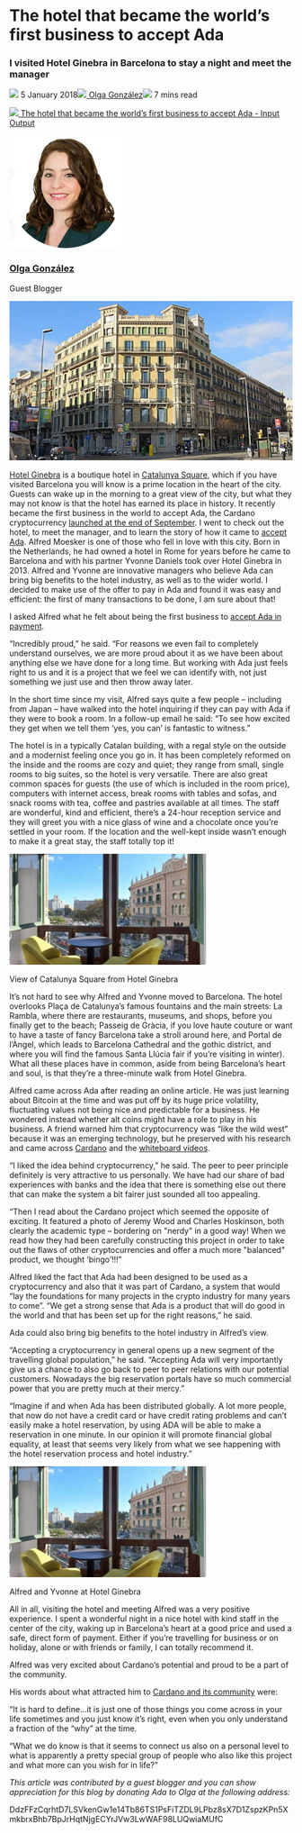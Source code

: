 # The hotel that became the world’s first business to accept Ada
### **I visited Hotel Ginebra in Barcelona to stay a night and meet the manager**
![](img/2018-01-05-the-hotel-that-became-the-worlds-first-business-to-accept-ada.002.png) 5 January 2018![](img/2018-01-05-the-hotel-that-became-the-worlds-first-business-to-accept-ada.002.png)[ Olga González](/en/blog/authors/olga-gonzalez/page-1/)![](img/2018-01-05-the-hotel-that-became-the-worlds-first-business-to-accept-ada.003.png) 7 mins read

![](img/2018-01-05-the-hotel-that-became-the-worlds-first-business-to-accept-ada.004.png)[ The hotel that became the world’s first business to accept Ada - Input Output](https://ucarecdn.com/48bf767c-3bf7-4298-bf60-b85e3bb0bd03/-/inline/yes/ "The hotel that became the world’s first business to accept Ada - Input Output")

![Olga González](img/2018-01-05-the-hotel-that-became-the-worlds-first-business-to-accept-ada.005.png)[](/en/blog/authors/olga-gonzalez/page-1/)
### [**Olga González**](/en/blog/authors/olga-gonzalez/page-1/)
Guest Blogger

![The hotel that became the world’s first business to accept Ada](img/2018-01-05-the-hotel-that-became-the-worlds-first-business-to-accept-ada.006.jpeg)

[Hotel Ginebra](https://www.hotelginebra.com.es/ "Hotel Ginebra, Barcelona") is a boutique hotel in [Catalunya Square](https://en.wikipedia.org/wiki/Pla%C3%A7a_de_Catalunya "Pla%C3%A7a de Catalunya, Wikipedia"), which if you have visited Barcelona you will know is a prime location in the heart of the city. Guests can wake up in the morning to a great view of the city, but what they may not know is that the hotel has earned its place in history. It recently became the first business in the world to accept Ada, the Cardano cryptocurrency [launched at the end of September](https://bitcoinmagazine.com/articles/iohk-launches-cardano-blockchain-ada-now-trading-bittrex/ "IOHK Launches Cardano Blockchain with Ada Now Trading on Bittrex, Bitcoin Magazine"). I went to check out the hotel, to meet the manager, and to learn the story of how it came to [accept Ada](https://www.hotelginebra.com.es/welcome/ada/ "Hotel Ginebra, Ada as Payment"). Alfred Moesker is one of those who fell in love with this city. Born in the Netherlands, he had owned a hotel in Rome for years before he came to Barcelona and with his partner Yvonne Daniels took over Hotel Ginebra in 2013. Alfred and Yvonne are innovative managers who believe Ada can bring big benefits to the hotel industry, as well as to the wider world. I decided to make use of the offer to pay in Ada and found it was easy and efficient: the first of many transactions to be done, I am sure about that!

I asked Alfred what he felt about being the first business to [accept Ada in payment](https://www.cardanohub.org/en/shop-with-cardano/ "Shop with Cardano, cardanohub.org").

“Incredibly proud,” he said. “For reasons we even fail to completely understand ourselves, we are more proud about it as we have been about anything else we have done for a long time. But working with Ada just feels right to us and it is a project that we feel we can identify with, not just something we just use and then throw away later. 

In the short time since my visit, Alfred says quite a few people – including from Japan – have walked into the hotel inquiring if they can pay with Ada if they were to book a room. In a follow-up email he said: “To see how excited they get when we tell them ‘yes, you can’ is fantastic to witness.”

The hotel is in a typically Catalan building, with a regal style on the outside and a modernist feeling once you go in. It has been completely reformed on the inside and the rooms are cozy and quiet; they range from small, single rooms to big suites, so the hotel is very versatile. There are also great common spaces for guests (the use of which is included in the room price), computers with internet access, break rooms with tables and sofas, and snack rooms with tea, coffee and pastries available at all times. The staff are wonderful, kind and efficient, there’s a 24-hour reception service and they will greet you with a nice glass of wine and a chocolate once you’re settled in your room. If the location and the well-kept inside wasn’t enough to make it a great stay, the staff totally top it!

![View from Hotel Ginebra, Barcelona](img/2018-01-05-the-hotel-that-became-the-worlds-first-business-to-accept-ada.007.jpeg) 

View of Catalunya Square from Hotel Ginebra

It’s not hard to see why Alfred and Yvonne moved to Barcelona. The hotel overlooks Plaça de Catalunya’s famous fountains and the main streets: La Rambla, where there are restaurants, museums, and shops, before you finally get to the beach; Passeig de Gràcia, if you love haute couture or want to have a taste of fancy Barcelona take a stroll around here, and Portal de l’Àngel, which leads to Barcelona Cathedral and the gothic district, and where you will find the famous Santa Llúcia fair if you’re visiting in winter). What all these places have in common, aside from being Barcelona’s heart and soul, is that they’re a three-minute walk from Hotel Ginebra.

Alfred came across Ada after reading an online article. He was just learning about Bitcoin at the time and was put off by its huge price volatility, fluctuating values not being nice and predictable for a business. He wondered instead whether alt coins might have a role to play in his business. A friend warned him that cryptocurrency was “like the wild west” because it was an emerging technology, but he preserved with his research and came across [Cardano](https://cardanohub.org "cardanohub.org") and the [whiteboard videos](https://www.youtube.com/playlist?list=PLnPTB0CuBOBxDBrD4-ZflYF6y3L3jMUOs "IOHK Whiteboard Videos, YouTube"). 

“I liked the idea behind cryptocurrency,” he said. The peer to peer principle definitely is very attractive to us personally. We have had our share of bad experiences with banks and the idea that there is something else out there that can make the system a bit fairer just sounded all too appealing.

“Then I read about the Cardano project which seemed the opposite of exciting. It featured a photo of Jeremy Wood and Charles Hoskinson, both clearly the academic type – bordering on "nerdy" in a good way! When we read how they had been carefully constructing this project in order to take out the flaws of other cryptocurrencies and offer a much more "balanced" product, we thought ‘bingo’!!!”

Alfred liked the fact that Ada had been designed to be used as a cryptocurrency and also that it was part of Cardano, a system that would “lay the foundations for many projects in the crypto industry for many years to come”. “We get a strong sense that Ada is a product that will do good in the world and that has been set up for the right reasons,” he said.

Ada could also bring big benefits to the hotel industry in Alfred’s view.

“Accepting a cryptocurrency in general opens up a new segment of the travelling global population,” he said. “Accepting Ada will very importantly give us a chance to also go back to peer to peer relations with our potential customers. Nowadays the big reservation portals have so much commercial power that you are pretty much at their mercy.”

“Imagine if and when Ada has been distributed globally. A lot more people, that now do not have a credit card or have credit rating problems and can’t easily make a hotel reservation, by using ADA will be able to make a reservation in one minute. In our opinion it will promote financial global equality, at least that seems very likely from what we see happening with the hotel reservation process and hotel industry.”

![Alfred and Yvonne](img/2018-01-05-the-hotel-that-became-the-worlds-first-business-to-accept-ada.007.jpeg) 

Alfred and Yvonne at Hotel Ginebra

All in all, visiting the hotel and meeting Alfred was a very positive experience. I spent a wonderful night in a nice hotel with kind staff in the center of the city, waking up in Barcelona’s heart at a good price and used a safe, direct form of payment. Either if you’re travelling for business or on holiday, alone or with friends or family, I can totally recommend it.

Alfred was very excited about Cardano’s potential and proud to be a part of the community. 

His words about what attracted him to [Cardano and its community](https://forum.cardanohub.org/ "Cardano Community Forum, forum.cardanohub.org") were:

“It is hard to define…it is just one of those things you come across in your life sometimes and you just know it’s right, even when you only understand a fraction of the “why” at the time. 

“What we do know is that it seems to connect us also on a personal level to what is apparently a pretty special group of people who also like this project and what more can you wish for in life?”

*This article was contributed by a guest blogger and you can show appreciation for this blog by donating Ada to Olga at the following address:*

DdzFFzCqrhtD7LSVkenGw1e14Tb86TS1PsFiTZDL9LPbz8sX7D1ZspzKPn5XmkbrxBhb7BpJrHqtNjgECYrJVw3LwWAF98LUQwiaMUfC
